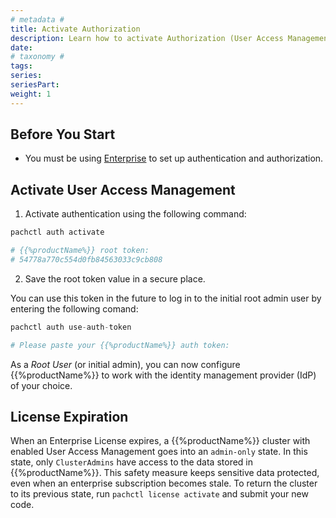 ```yaml
---
# metadata # 
title: Activate Authorization
description: Learn how to activate Authorization (User Access Management) in {{%productName%}}.
date: 
# taxonomy #
tags: 
series:
seriesPart:
weight: 1
---
```

## Before You Start 

- You must be using [Enterprise](../../../) to set up authentication and authorization. 

## Activate User Access Management

1. Activate authentication using the following command:

```s
pachctl auth activate 

# {{%productName%}} root token:
# 54778a770c554d0fb84563033c9cb808
```
2. Save the root token value in a secure place.

You can use this token in the future to log in to the initial root admin user by entering the following comand: 

```s
pachctl auth use-auth-token

# Please paste your {{%productName%}} auth token:
```

As a *Root User* (or initial admin), 
you can now configure {{%productName%}} to work with
the identity management provider (IdP) of your choice.

## License Expiration 
When an Enterprise License expires, a
{{%productName%}} cluster with enabled User Access Management goes into an
`admin-only` state. In this state, only `ClusterAdmins` have
access to the data stored in {{%productName%}}. This safety measure keeps sensitive data protected, even when an enterprise subscription becomes stale. To return the cluster to its previous state, run `pachctl license activate` and submit your new code.


